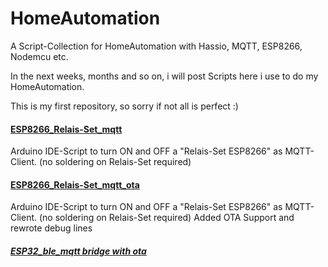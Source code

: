 # HomeAutomation
A Script-Collection for HomeAutomation with Hassio, MQTT, ESP8266, Nodemcu etc.


In the next weeks, months and so on, i will post Scripts here i use to do my HomeAutomation.

This is my first repository, so sorry if not all is perfect :)


#### [ESP8266_Relais-Set_mqtt](https://github.com/1ch1o/HomeAutomation/tree/master/ESP8266_Relais-Set_mqtt)
Arduino IDE-Script to turn ON and OFF a "Relais-Set ESP8266" as MQTT-Client. (no soldering on Relais-Set required)

#### [ESP8266_Relais-Set_mqtt_ota](https://github.com/1ch1o/HomeAutomation/tree/master/ESP8266-Relais-Set_mqtt_ota)
Arduino IDE-Script to turn ON and OFF a "Relais-Set ESP8266" as MQTT-Client. (no soldering on Relais-Set required)
Added OTA Support and rewrote debug lines

##### [ESP32_ble_mqtt bridge with ota](https://github.com/1ch1o/HomeAutomation/tree/master/ESP32_ble_mqtt_bridge)

